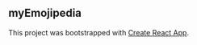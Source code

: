 ## myEmojipedia

This project was bootstrapped with [Create React App](https://github.com/facebook/create-react-app).

